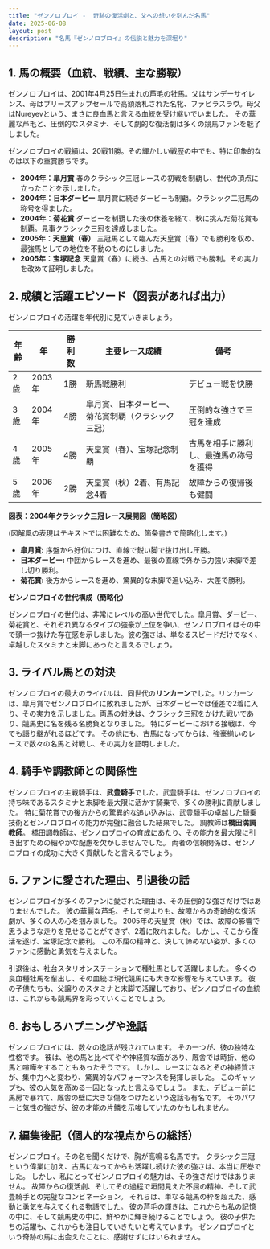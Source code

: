 ```yaml
---
title: "ゼンノロブロイ -  奇跡の復活劇と、父への想いを刻んだ名馬"
date: 2025-06-08
layout: post
description: "名馬『ゼンノロブロイ』の伝説と魅力を深堀り"
---
```


## 1. 馬の概要（血統、戦績、主な勝鞍）

ゼンノロブロイは、2001年4月25日生まれの芦毛の牡馬。父はサンデーサイレンス、母はブリーズアップセールで高額落札された名牝、ファビラスラヴ。母父はNureyevという、まさに良血馬と言える血統を受け継いでいました。  その華麗な芦毛と、圧倒的なスタミナ、そして劇的な復活劇は多くの競馬ファンを魅了しました。

ゼンノロブロイの戦績は、20戦11勝。その輝かしい戦歴の中でも、特に印象的なのは以下の重賞勝ちです。

* **2004年：皐月賞**  春のクラシック三冠レースの初戦を制覇し、世代の頂点に立ったことを示しました。
* **2004年：日本ダービー**  皐月賞に続きダービーも制覇。クラシック二冠馬の称号を得ました。
* **2004年：菊花賞**  ダービーを制覇した後の休養を経て、秋に挑んだ菊花賞も制覇。見事クラシック三冠を達成しました。
* **2005年：天皇賞（春）**  三冠馬として臨んだ天皇賞（春）でも勝利を収め、最強馬としての地位を不動のものにしました。
* **2005年：宝塚記念**  天皇賞（春）に続き、古馬との対戦でも勝利。その実力を改めて証明しました。


## 2. 成績と活躍エピソード（図表があれば出力）

ゼンノロブロイの活躍を年代別に見ていきましょう。

| 年齢 | 年 | 勝利数 | 主要レース成績 | 備考 |
|---|---|---|---|---|
| 2歳 | 2003年 | 1勝 | 新馬戦勝利 |  デビュー戦を快勝 |
| 3歳 | 2004年 | 4勝 | 皐月賞、日本ダービー、菊花賞制覇（クラシック三冠） |  圧倒的な強さで三冠を達成 |
| 4歳 | 2005年 | 4勝 | 天皇賞（春）、宝塚記念制覇 |  古馬を相手に勝利し、最強馬の称号を獲得 |
| 5歳 | 2006年 | 2勝 |  天皇賞（秋）2着、有馬記念4着 |  故障からの復帰後も健闘 |


**図表：2004年クラシック三冠レース展開図（簡略図）**

(図解風の表現はテキストでは困難なため、箇条書きで簡略化します。)

* **皐月賞:** 序盤から好位につけ、直線で鋭い脚で抜け出し圧勝。
* **日本ダービー:** 中団からレースを進め、最後の直線で外から力強い末脚で差し切り勝利。
* **菊花賞:** 後方からレースを進め、驚異的な末脚で追い込み、大差で勝利。


**ゼンノロブロイの世代構成（簡略化）**

ゼンノロブロイの世代は、非常にレベルの高い世代でした。皐月賞、ダービー、菊花賞と、それぞれ異なるタイプの強豪が上位を争い、ゼンノロブロイはその中で頭一つ抜けた存在感を示しました。彼の強さは、単なるスピードだけでなく、卓越したスタミナと末脚にあったと言えるでしょう。


## 3. ライバル馬との対決

ゼンノロブロイの最大のライバルは、同世代の**リンカーン**でした。リンカーンは、皐月賞でゼンノロブロイに敗れましたが、日本ダービーでは僅差で2着に入り、その実力を示しました。両馬の対決は、クラシック三冠をかけた戦いであり、競馬史に名を残る名勝負となりました。  特にダービーにおける接戦は、今でも語り継がれるほどです。  その他にも、古馬になってからは、強豪揃いのレースで数々の名馬と対戦し、その実力を証明しました。


## 4. 騎手や調教師との関係性

ゼンノロブロイの主戦騎手は、**武豊騎手**でした。武豊騎手は、ゼンノロブロイの持ち味であるスタミナと末脚を最大限に活かす騎乗で、多くの勝利に貢献しました。  特に菊花賞での後方からの驚異的な追い込みは、武豊騎手の卓越した騎乗技術とゼンノロブロイの能力が完璧に融合した結果でした。  調教師は**橋田満調教師**。  橋田調教師は、ゼンノロブロイの育成にあたり、その能力を最大限に引き出すための細やかな配慮を欠かしませんでした。  両者の信頼関係は、ゼンノロブロイの成功に大きく貢献したと言えるでしょう。


## 5. ファンに愛された理由、引退後の話

ゼンノロブロイが多くのファンに愛された理由は、その圧倒的な強さだけではありませんでした。  彼の華麗な芦毛、そして何よりも、故障からの奇跡的な復活劇が、多くの人の心を掴みました。  2005年の天皇賞（秋）では、故障の影響で思うような走りを見せることができず、2着に敗れました。しかし、そこから復活を遂げ、宝塚記念で勝利。  この不屈の精神と、決して諦めない姿が、多くのファンに感動と勇気を与えました。

引退後は、社台スタリオンステーションで種牡馬として活躍しました。  多くの良血種牡馬を輩出し、その血統は現代競馬にも大きな影響を与えています。  彼の子供たちも、父譲りのスタミナと末脚で活躍しており、ゼンノロブロイの血統は、これからも競馬界を彩っていくことでしょう。


## 6. おもしろハプニングや逸話

ゼンノロブロイには、数々の逸話が残されています。  その一つが、彼の独特な性格です。  彼は、他の馬と比べてやや神経質な面があり、厩舎では時折、他の馬と喧嘩をすることもあったそうです。  しかし、レースになるとその神経質さが、集中力へと変わり、驚異的なパフォーマンスを発揮しました。  このギャップも、彼の人気を高める一因となったと言えるでしょう。  また、デビュー前に馬房で暴れて、厩舎の壁に大きな傷をつけたという逸話も有名です。  そのパワーと気性の強さが、彼の才能の片鱗を示唆していたのかもしれません。


## 7. 編集後記（個人的な視点からの総括）

ゼンノロブロイ。その名を聞くだけで、胸が高鳴る名馬です。  クラシック三冠という偉業に加え、古馬になってからも活躍し続けた彼の強さは、本当に圧巻でした。  しかし、私にとってゼンノロブロイの魅力は、その強さだけではありません。  故障からの復活劇、そしてその過程で垣間見えた不屈の精神、そして武豊騎手との完璧なコンビネーション。  それらは、単なる競馬の枠を超えた、感動と勇気を与えてくれる物語でした。  彼の芦毛の輝きは、これからも私の記憶の中に、そして競馬史の中に、鮮やかに輝き続けることでしょう。  彼の子供たちの活躍も、これからも注目していきたいと考えています。  ゼンノロブロイという奇跡の馬に出会えたことに、感謝せずにはいられません。

